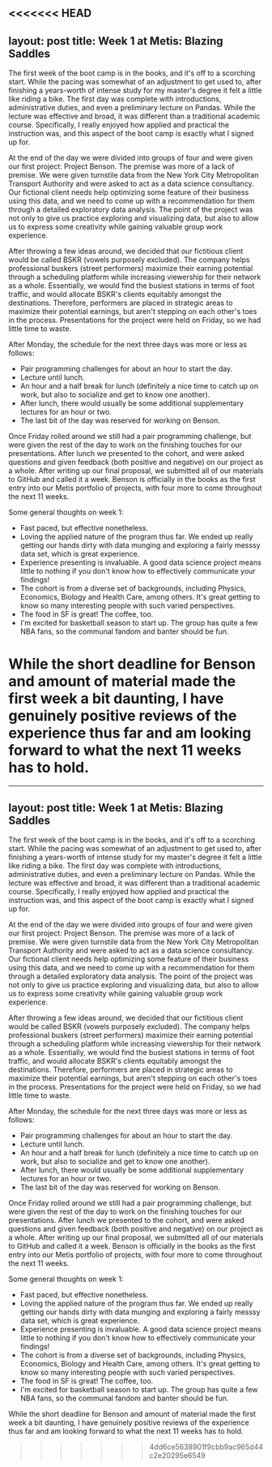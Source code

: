 <<<<<<< HEAD
---layout: posttitle: Week 1 at Metis: Blazing Saddles---The first week of the boot camp is in the books, and it's off to a scorching start. While the pacing was somewhat of an adjustment to get used to, after finishing a years-worth of intense study for my master's degree it felt a little like riding a bike. The first day was complete with introductions, administrative duties, and even a preliminary lecture on Pandas. While the lecture was effective and broad, it was different than a traditional academic course. Specifically, I really enjoyed how applied and practical the instruction was, and this aspect of the boot camp is exactly what I signed up for.At the end of the day we were divided into groups of four and were given our first project: Project Benson. The premise was more of a lack of premise. We were given turnstile data from the New York City Metropolitan Transport Authority and were asked to act as a data science consultancy. Our fictional client needs help optimizing some feature of their business using this data, and we need to come up with a recommendation for them through a detailed exploratory data analysis. The point of the project was not only to give us practice exploring and visualizing data, but also to allow us to express some creativity while gaining valuable group work experience.After throwing a few ideas around, we decided that our fictitious client would be called BSKR (vowels purposely excluded). The company helps professional buskers (street performers) maximize their earning potential through a scheduling platform while increasing viewership for their network as a whole. Essentially, we would find the busiest stations in terms of foot traffic, and would allocate BSKR's clients equitably amongst the destinations. Therefore, performers are placed in strategic areas to maximize their potential earnings, but aren't stepping on each other's toes in the process. Presentations for the project were held on Friday, so we had little time to waste.After Monday, the schedule for the next three days was more or less as follows:* Pair programming challenges for about an hour to start the day.* Lecture until lunch.* An hour and a half break for lunch (definitely a nice time to catch up on work, but also to socialize and get to know one another).* After lunch, there would usually be some additional supplementary lectures for an hour or two.* The last bit of the day was reserved for working on Benson.Once Friday rolled around we still had a pair programming challenge, but were given the rest of the day to work on the finishing touches for our presentations. After lunch we presented to the cohort, and were asked questions and given feedback (both positive and negative) on our project as a whole. After writing up our final proposal, we submitted all of our materials to GitHub and called it a week. Benson is officially in the books as the first entry into our Metis portfolio of projects, with four more to come throughout the next 11 weeks.Some general thoughts on week 1:* Fast paced, but effective nonetheless.* Loving the applied nature of the program thus far. We ended up really getting our hands dirty with data munging and exploring a fairly messsy data set, which is great experience.* Experience presenting is invaluable. A good data science project means little to nothing if you don't know how to effectively communicate your findings!* The cohort is from a diverse set of backgrounds, including Physics, Economics, Biology and Health Care, among others. It's great getting to know so many interesting people with such varied perspectives.* The food in SF is great! The coffee, too.* I'm excited for basketball season to start up. The group has quite a few NBA fans, so the communal fandom and banter should be fun.While the short deadline for Benson and amount of material made the first week a bit daunting, I have genuinely positive reviews of the experience thus far and am looking forward to what the next 11 weeks has to hold.
=======
---
layout: post
title: Week 1 at Metis: Blazing Saddles
---

The first week of the boot camp is in the books, and it's off to a scorching start. While the pacing was somewhat of an adjustment to get used to, after finishing a years-worth of intense study for my master's degree it felt a little like riding a bike. The first day was complete with introductions, administrative duties, and even a preliminary lecture on Pandas. While the lecture was effective and broad, it was different than a traditional academic course. Specifically, I really enjoyed how applied and practical the instruction was, and this aspect of the boot camp is exactly what I signed up for.

At the end of the day we were divided into groups of four and were given our first project: Project Benson. The premise was more of a lack of premise. We were given turnstile data from the New York City Metropolitan Transport Authority and were asked to act as a data science consultancy. Our fictional client needs help optimizing some feature of their business using this data, and we need to come up with a recommendation for them through a detailed exploratory data analysis. The point of the project was not only to give us practice exploring and visualizing data, but also to allow us to express some creativity while gaining valuable group work experience.

After throwing a few ideas around, we decided that our fictitious client would be called BSKR (vowels purposely excluded). The company helps professional buskers (street performers) maximize their earning potential through a scheduling platform while increasing viewership for their network as a whole. Essentially, we would find the busiest stations in terms of foot traffic, and would allocate BSKR's clients equitably amongst the destinations. Therefore, performers are placed in strategic areas to maximize their potential earnings, but aren't stepping on each other's toes in the process. Presentations for the project were held on Friday, so we had little time to waste.

After Monday, the schedule for the next three days was more or less as follows:
* Pair programming challenges for about an hour to start the day.
* Lecture until lunch.
* An hour and a half break for lunch (definitely a nice time to catch up on work, but also to socialize and get to know one another).
* After lunch, there would usually be some additional supplementary lectures for an hour or two.
* The last bit of the day was reserved for working on Benson.

Once Friday rolled around we still had a pair programming challenge, but were given the rest of the day to work on the finishing touches for our presentations. After lunch we presented to the cohort, and were asked questions and given feedback (both positive and negative) on our project as a whole. After writing up our final proposal, we submitted all of our materials to GitHub and called it a week. Benson is officially in the books as the first entry into our Metis portfolio of projects, with four more to come throughout the next 11 weeks.

Some general thoughts on week 1:
* Fast paced, but effective nonetheless.
* Loving the applied nature of the program thus far. We ended up really getting our hands dirty with data munging and exploring a fairly messsy data set, which is great experience.
* Experience presenting is invaluable. A good data science project means little to nothing if you don't know how to effectively communicate your findings!
* The cohort is from a diverse set of backgrounds, including Physics, Economics, Biology and Health Care, among others. It's great getting to know so many interesting people with such varied perspectives.
* The food in SF is great! The coffee, too.
* I'm excited for basketball season to start up. The group has quite a few NBA fans, so the communal fandom and banter should be fun.

While the short deadline for Benson and amount of material made the first week a bit daunting, I have genuinely positive reviews of the experience thus far and am looking forward to what the next 11 weeks has to hold.
>>>>>>> 4dd6ce5638901f9cbb9ac965d44c2e20295e6549
